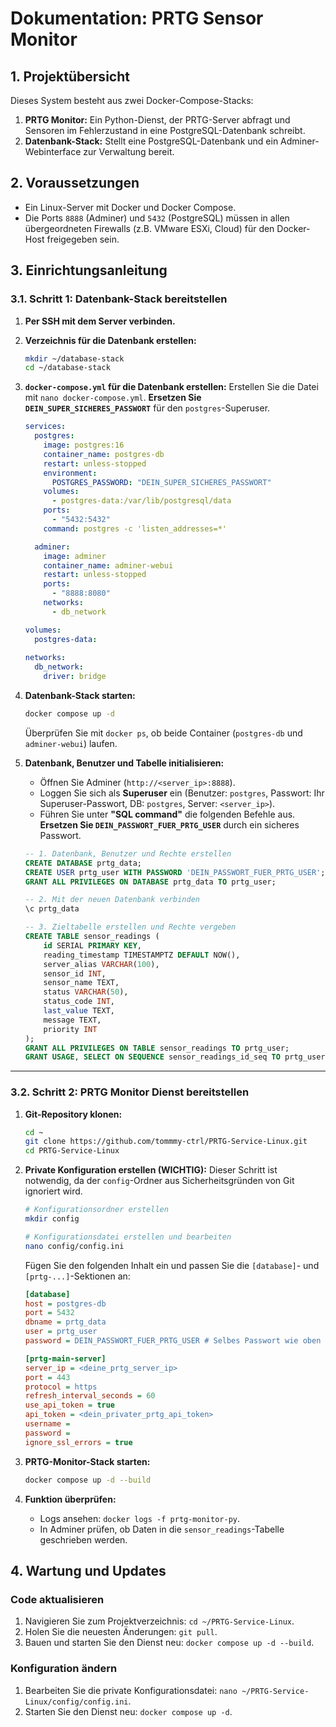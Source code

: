 # Dokumentation: PRTG Sensor Monitor

## 1. Projektübersicht

Dieses System besteht aus zwei Docker-Compose-Stacks:
1.  **PRTG Monitor:** Ein Python-Dienst, der PRTG-Server abfragt und Sensoren im Fehlerzustand in eine PostgreSQL-Datenbank schreibt.
2.  **Datenbank-Stack:** Stellt eine PostgreSQL-Datenbank und ein Adminer-Webinterface zur Verwaltung bereit.

## 2. Voraussetzungen

*   Ein Linux-Server mit Docker und Docker Compose.
*   Die Ports `8888` (Adminer) und `5432` (PostgreSQL) müssen in allen übergeordneten Firewalls (z.B. VMware ESXi, Cloud) für den Docker-Host freigegeben sein.

## 3. Einrichtungsanleitung

### 3.1. Schritt 1: Datenbank-Stack bereitstellen

1.  **Per SSH mit dem Server verbinden.**
2.  **Verzeichnis für die Datenbank erstellen:**
    ```bash
    mkdir ~/database-stack
    cd ~/database-stack
    ```
3.  **`docker-compose.yml` für die Datenbank erstellen:**
    Erstellen Sie die Datei mit `nano docker-compose.yml`. **Ersetzen Sie `DEIN_SUPER_SICHERES_PASSWORT`** für den `postgres`-Superuser.

    ```yaml
    services:
      postgres:
        image: postgres:16
        container_name: postgres-db
        restart: unless-stopped
        environment:
          POSTGRES_PASSWORD: "DEIN_SUPER_SICHERES_PASSWORT"
        volumes:
          - postgres-data:/var/lib/postgresql/data
        ports:
          - "5432:5432"
        command: postgres -c 'listen_addresses=*'

      adminer:
        image: adminer
        container_name: adminer-webui
        restart: unless-stopped
        ports:
          - "8888:8080"
        networks:
          - db_network

    volumes:
      postgres-data:
      
    networks:
      db_network:
        driver: bridge
    ```

4.  **Datenbank-Stack starten:**
    ```bash
    docker compose up -d
    ```
    Überprüfen Sie mit `docker ps`, ob beide Container (`postgres-db` und `adminer-webui`) laufen.

5.  **Datenbank, Benutzer und Tabelle initialisieren:**
    *   Öffnen Sie Adminer (`http://<server_ip>:8888`).
    *   Loggen Sie sich als **Superuser** ein (Benutzer: `postgres`, Passwort: Ihr Superuser-Passwort, DB: `postgres`, Server: `<server_ip>`).
    *   Führen Sie unter **"SQL command"** die folgenden Befehle aus. **Ersetzen Sie `DEIN_PASSWORT_FUER_PRTG_USER`** durch ein sicheres Passwort.

    ```sql
    -- 1. Datenbank, Benutzer und Rechte erstellen
    CREATE DATABASE prtg_data;
    CREATE USER prtg_user WITH PASSWORD 'DEIN_PASSWORT_FUER_PRTG_USER';
    GRANT ALL PRIVILEGES ON DATABASE prtg_data TO prtg_user;

    -- 2. Mit der neuen Datenbank verbinden
    \c prtg_data

    -- 3. Zieltabelle erstellen und Rechte vergeben
    CREATE TABLE sensor_readings (
        id SERIAL PRIMARY KEY,
        reading_timestamp TIMESTAMPTZ DEFAULT NOW(),
        server_alias VARCHAR(100),
        sensor_id INT,
        sensor_name TEXT,
        status VARCHAR(50),
        status_code INT,
        last_value TEXT,
        message TEXT,
        priority INT
    );
    GRANT ALL PRIVILEGES ON TABLE sensor_readings TO prtg_user;
    GRANT USAGE, SELECT ON SEQUENCE sensor_readings_id_seq TO prtg_user;
    ```
---

### 3.2. Schritt 2: PRTG Monitor Dienst bereitstellen

1.  **Git-Repository klonen:**
    ```bash
    cd ~
    git clone https://github.com/tommmy-ctrl/PRTG-Service-Linux.git
    cd PRTG-Service-Linux
    ```

2.  **Private Konfiguration erstellen (WICHTIG):**
    Dieser Schritt ist notwendig, da der `config`-Ordner aus Sicherheitsgründen von Git ignoriert wird.

    ```bash
    # Konfigurationsordner erstellen
    mkdir config

    # Konfigurationsdatei erstellen und bearbeiten
    nano config/config.ini
    ```
    Fügen Sie den folgenden Inhalt ein und passen Sie die `[database]`- und `[prtg-...]`-Sektionen an:

    ```ini
    [database]
    host = postgres-db
    port = 5432
    dbname = prtg_data
    user = prtg_user
    password = DEIN_PASSWORT_FUER_PRTG_USER # Selbes Passwort wie oben

    [prtg-main-server]
    server_ip = <deine_prtg_server_ip>
    port = 443
    protocol = https
    refresh_interval_seconds = 60
    use_api_token = true
    api_token = <dein_privater_prtg_api_token>
    username = 
    password =
    ignore_ssl_errors = true
    ```

3.  **PRTG-Monitor-Stack starten:**
    ```bash
    docker compose up -d --build
    ```

4.  **Funktion überprüfen:**
    *   Logs ansehen: `docker logs -f prtg-monitor-py`.
    *   In Adminer prüfen, ob Daten in die `sensor_readings`-Tabelle geschrieben werden.

## 4. Wartung und Updates

### Code aktualisieren
1.  Navigieren Sie zum Projektverzeichnis: `cd ~/PRTG-Service-Linux`.
2.  Holen Sie die neuesten Änderungen: `git pull`.
3.  Bauen und starten Sie den Dienst neu: `docker compose up -d --build`.

### Konfiguration ändern
1.  Bearbeiten Sie die private Konfigurationsdatei: `nano ~/PRTG-Service-Linux/config/config.ini`.
2.  Starten Sie den Dienst neu: `docker compose up -d`.
